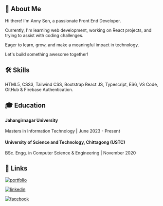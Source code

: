 
## 🚀 About Me
Hi there! I'm Anny Sen, a passionate Front End Developer.

Currently, I'm learning web development, working on React projects, and trying to assist with coding challenges.

Eager to learn, grow, and make a meaningful impact in technology.

Let's build something awesome together!

## 🛠 Skills
HTML5, CSS3, Tailwind CSS, Bootstrap React JS, Typescript, ES6, VS Code, GitHub & Firebase Authentication.


## 🎓 Education

#### Jahangirnagar University
Masters in Information Technology | June 2023 - Present

#### University of Science and Technology, Chittagong (USTC)
BSc. Engg. in Computer Science & Engineering | November 2020
## 🔗 Links
[![portfolio](https://img.shields.io/badge/my_portfolio-000?style=for-the-badge&logo=ko-fi&logoColor=white)](https://anny-sen.netlify.app/)

[![linkedin](https://img.shields.io/badge/linkedin-0A66C2?style=for-the-badge&logo=linkedin&logoColor=white)](https://www.linkedin.com/in/annysen/)

[![facebook](https://img.shields.io/badge/facebook-1877F2?style=for-the-badge&logo=facebook&logoColor=white)](https://www.facebook.com/annysen95)

